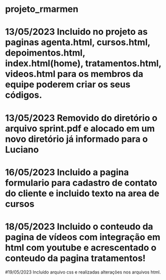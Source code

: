 # projeto_rmarmen
# 13/05/2023 Incluido no projeto as paginas agenta.html, cursos.html, depoimentos.html, index.html(home), tratamentos.html, videos.html para os membros da equipe poderem criar os seus códigos.
# 13/05/2023 Removido do diretório o arquivo sprint.pdf e alocado em um novo diretório já informado para o Luciano
# 16/05/2023 Incluido a pagina formulario para cadastro de contato do cliente e incluido texto na area de cursos
# 18/05/2023 Incluido o conteudo da pagina de vídeos com integração em html com youtube e acrescentado o conteudo da pagina tratamentos!
#19/05/2023 Incluído arquivo css e realizadas alterações nos arquivos html.